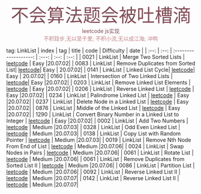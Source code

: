 <div align=center>
	<font size=15 color=#824d56>不会算法题会被吐槽滴</font>
	<font color=#824d56>leetcode js实现</font>
</div>
</div>

<div align=center>
	<font color=#c2858a>不积跬步,无以至千里;</font>
	<font color=#c2858a>不积小流,无以成江海;</font>
	<font color=#c2858a>冲鸭</font>
</div>

tag: LinkList
| index | tag   |       title            | code        |  Difficulty   | date |
| :--:  | :--:  | :-------------------:  | :---:       |    :--:       | :--: |
| 0021 | LinkList | Merge Two Sorted Lists | [leetcode](leetcode/0021.mergeTwoLists.js) | Easy |20.07.02|
| 0083 | LinkList | Remove Duplicates from Sorted List| [leetcode](leetcode/0083.deleteDuplicates.js)| Easy | 20.07.02|
| 0141 | LinkList | Linked List Cycle| [leetcode](leetcode/0141.hasCycle.js)| Easy | 20.07.02|
| 0160 | LinkList | Intersection of Two Linked Lists | [leetcode](leetcode/0160.getIntersectionNode.js)| Easy |20.07.02|
| 0203 | LinkList | Remove Linked List Elements | [leetcode](leetcode/0203.removeElements.js) | Easy |20.07.02|
| 0206 | LinkList | Reverse Linked List | [leetcode](leetcode/0206.reverseList.js) | Easy |20.07.02|
| 0234 | LinkList | Palindrome Linked List | [leetcode](leetcode/0234.isPalindrome.js) | Easy |20.07.02|
| 0237 | LinkList | Delete Node in a Linked List | [leetcode](leetcode/0237.deleteNode.js) | Easy |20.07.02|
| 0876 | LinkList | Middle of the Linked List | [leetcode](leetcode/0876.middleNode.js) | Easy |20.07.02|
| 1290 | LinkList | Convert Binary Number in a Linked List to Integer | [leetcode](leetcode/1290.getDecimalValue.js) | Easy |20.07.02|
| 0002 | LinkList |  Add Two Numbers | [leetcode](leetcode/0002.addTwoNumbers.js) | Medium |20.07.03|
| 0328 | LinkList | Odd Even Linked List | [leetcode](leetcode/0328.oddEvenList.js) | Medium |20.07.03|
| 0138 | LinkList | Copy List with Random Pointer | [leetcode](leetcode/0138.copyRandomList.js) | Medium |20.07.03|
| 0019 | LinkList | Remove Nth Node From End of List | [leetcode](leetcode/0019.removeNthFromEnd.js) | Medium |20.07.06|
| 0024 | LinkList | Swap Nodes in Pairs | [leetcode](leetcode/0024.swapPairs.js) | Medium |20.07.06|
| 0061 | LinkList | Rotate List | [leetcode](leetcode/0061.rotateRight.js) | Medium |20.07.06|
| 0061 | LinkList | Remove Duplicates from Sorted List II | [leetcode](leetcode/0082.deleteDuplicates.js) | Medium |20.07.06|
| 0086 | LinkList | Partition List | [leetcode](leetcode/0086.partition.js) | Medium |20.07.06|
| 0092 | LinkList | Reverse Linked List II | [leetcode](leetcode/0092.reverseBetween.js) | Medium |20.07.07|
| 0142 | LinkList | Reverse Linked List II | [leetcode](leetcode/0142.detectCycle.js) | Medium |20.07.07|



